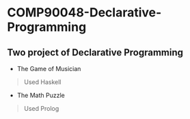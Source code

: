 # COMP90048-Declarative-Programming

## Two project of Declarative Programming

* The Game of Musician
> Used Haskell
* The Math Puzzle
> Used Prolog
